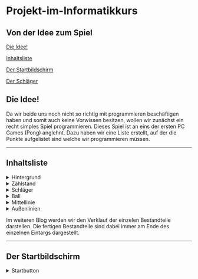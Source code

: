 # Projekt-im-Informatikkurs

## Von der Idee zum Spiel

[Die Idee!](#eins)

[Inhaltsliste](#zwei)

[Der Startbildschirm](#vier)

[Der Schläger](#drei)


## Die Idee! <a name="eins"></a>

Da wir beide uns noch nicht so richtig mit programmieren beschäftigen haben und somit auch keine Vorwissen besitzen, wollen wir zunächst ein recht simples Spiel programmieren. Dieses Spiel ist an eins der ersten PC Games (Pong) anglehnt. Dazu haben wir eine Liste erstellt, auf der die Punkte aufgelistet sind welche wir programmieren müssen. 
<hr>


## Inhaltsliste <a name="zwei"></a>

<details>
  <summary>Hintergrund</summary>
Hier müssen wir uns zunächst überlegen, ob wir nur eine Farbe festlegen oder ein ähnlichen Hintergrund verwenden.
</details>

<details>
  <summary>Zählstand</summary>
  Der Zählstand muss so programmiert werden, dass ab einer gewissen Punktzahl einer der beiden Spieler gewinnt. 
  </details>

<details>
  <summary>Schläger</summary>
  Wir benötgen 2 Farben, für jeden Schläger eine Farbe, damit der Spiler die Schläger besser auseinander halten kann. Dabei legen wir zunächst die Farben der Schläger fest. Ein extra feature wäre, wenn der Spieler die Farbe des Schlägers selber auswählen kann. Dies würde aber programmiert werden, wenn bis zum Ende der Bearbeitungszeit noch genügent Zeit bleibt.
 </details>
 
<details>
  <summary>Ball</summary>
  Der Ball soll einen Form und ein Design bekommen. Aber der Ball hat auch eine bestimmte Geschwindigkeit, wobei wir uns noch überlegen, ob der Ball im laufe des Spiels die Geschwindigkeit verändert. Dies wäre allerdings auch ein Feature, welches wir erst in Angriff nehemen werden, wenn genügend Zeit dafür bleibt.
  </details>
  
<details>
  <summary>Mittellinie</summary>
  Heirbei überlegen wir uns, ob wir diese gestrichelt oder durchgezogen darstellen. 
  </details>
  
<details>
  <summary>Außenlinien</summary>
  Hierbei muss defineirt werden ab wann es einen Punkt gibt, also wo genau die Außenlinien liegen. Auf der oberen und unterern Linie muss ein abprallen programmiert werden.
  </details>
  
Im weiteren Blog werden wir den Verklauf der einzelen Bestandteile darstellen. Die fertigen Bestandteile sind dabei immer am Ende des einzelnen Eintargs dargestellt. 
 <hr>
 
 
 ## Der Startbildschirm <a name="vier"></a>
 
 <details>
  <summary>Startbutton</summary>
 
 
 
 ## Der Schläger <a name="drei"></a>

